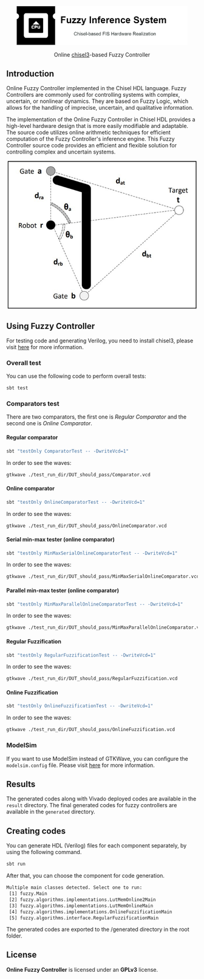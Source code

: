 <p align="center">
  <a href="https://github.com/cslab-chosun/online-fuzzy-chisel/">
    <img alt="Online Fuzzy Controller" title="Online Fuzzy Controller" src="https://raw.githubusercontent.com/cslab-chosun/uploaded-files/main/img/online-fuzzy-logo3.png" width="450">
  </a>
</p>

<p align="center">
  Online <a href="https://chisel-lang.org">chisel3</a>-based Fuzzy Controller
</p>

## Introduction

Online Fuzzy Controller implemented in the Chisel HDL language. Fuzzy Controllers are commonly used for controlling systems with complex, uncertain, or nonlinear dynamics. They are based on Fuzzy Logic, which allows for the handling of imprecise, uncertain, and qualitative information.

The implementation of the Online Fuzzy Controller in Chisel HDL provides a high-level hardware design that is more easily modifiable and adaptable. The source code utilizes online arithmetic techniques for efficient computation of the Fuzzy Controller's inference engine. This Fuzzy Controller source code provides an efficient and flexible solution for controlling complex and uncertain systems.

<p align="center">
  <img alt="Fuzzy Controller" title="Fuzzy Controller"  src="https://raw.githubusercontent.com/cslab-chosun/uploaded-files/main/img/fuzzy-controller-design.jpg" width=700>
</p>

## Using Fuzzy Controller 

For testing code and generating Verilog, you need to install chisel3, please visit <a href="https://github.com/chipsalliance/chisel3/blob/master/SETUP.md">here</a> for more information. 

### Overall test

You can use the following code to perform overall tests:
```sh
sbt test
```

### Comparators test

There are two comparators, the first one is *Regular Comparator* and the second one is *Online Comparator*.

#### Regular comparator

```sh
sbt "testOnly ComparatorTest -- -DwriteVcd=1"
```

In order to see the waves:
```sh
gtkwave ./test_run_dir/DUT_should_pass/Comparator.vcd
```

#### Online comparator

```sh
sbt "testOnly OnlineComparatorTest -- -DwriteVcd=1"
```

In order to see the waves:
```sh
gtkwave ./test_run_dir/DUT_should_pass/OnlineComparator.vcd
```


#### Serial min-max tester (online comparator)

```sh
sbt "testOnly MinMaxSerialOnlineComparatorTest -- -DwriteVcd=1"
```

In order to see the waves:
```sh
gtkwave ./test_run_dir/DUT_should_pass/MinMaxSerialOnlineComparator.vcd
```


#### Parallel min-max tester (online comparator)

```sh
sbt "testOnly MinMaxParallelOnlineComparatorTest -- -DwriteVcd=1"
```

In order to see the waves:
```sh
gtkwave ./test_run_dir/DUT_should_pass/MinMaxParallelOnlineComparator.vcd
```

#### Regular Fuzzification

```sh
sbt "testOnly RegularFuzzificationTest -- -DwriteVcd=1"
```

In order to see the waves:
```sh
gtkwave ./test_run_dir/DUT_should_pass/RegularFuzzification.vcd
```

#### Online Fuzzification

```sh
sbt "testOnly OnlineFuzzificationTest -- -DwriteVcd=1"
```

In order to see the waves:
```sh
gtkwave ./test_run_dir/DUT_should_pass/OnlineFuzzification.vcd
```

### ModelSim

If you want to use ModelSim instead of GTKWave, you can configure the `modelsim.config` file. Please visit <a href="https://github.com/cslab-chosun/online-fuzzy-chisel/blob/main/sim/README.md">here</a> for more information.

## Results 

The generated codes along with Vivado deployed codes are available in the `result` directory. The final generated codes for fuzzy controllers are available in the `generated` directory.

## Creating codes 

You can generate HDL (Verilog) files for each component separately, by using the following command.

```sh
sbt run
```

After that, you can choose the component for code generation.

```
Multiple main classes detected. Select one to run:
 [1] fuzzy.Main
 [2] fuzzy.algorithms.implementations.LutMemOnline2Main
 [3] fuzzy.algorithms.implementations.LutMemOnlineMain
 [4] fuzzy.algorithms.implementations.OnlineFuzzificationMain
 [5] fuzzy.algorithms.interface.RegularFuzzificationMain
```

The generated codes are exported to the /generated directory in the root folder.

<!-- LICENSE -->
## License

**Online Fuzzy Controller** is licensed under an **GPLv3** license.

